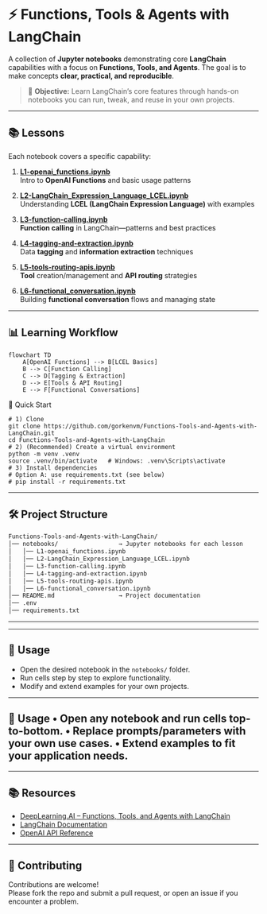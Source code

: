 # ⚡ Functions, Tools & Agents with LangChain

A collection of **Jupyter notebooks** demonstrating core **LangChain** capabilities with a focus on **Functions, Tools, and Agents**. The goal is to make concepts **clear, practical, and reproducible**.

> 🎯 **Objective:** Learn LangChain’s core features through hands-on notebooks you can run, tweak, and reuse in your own projects.

---

## 📚 Lessons

Each notebook covers a specific capability:

1. **[L1-openai_functions.ipynb](./notebooks/L1-openai_functions.ipynb)**  
   Intro to **OpenAI Functions** and basic usage patterns

2. **[L2-LangChain_Expression_Language_LCEL.ipynb](./notebooks/L2-LangChain_Expression_Language_LCEL.ipynb)**  
   Understanding **LCEL (LangChain Expression Language)** with examples

3. **[L3-function-calling.ipynb](./notebooks/L3-function-calling.ipynb)**  
   **Function calling** in LangChain—patterns and best practices

4. **[L4-tagging-and-extraction.ipynb](./notebooks/L4-tagging-and-extraction.ipynb)**  
   Data **tagging** and **information extraction** techniques

5. **[L5-tools-routing-apis.ipynb](./notebooks/L5-tools-routing-apis.ipynb)**  
   **Tool** creation/management and **API routing** strategies

6. **[L6-functional_conversation.ipynb](./notebooks/L6-functional_conversation.ipynb)**  
   Building **functional conversation** flows and managing state

---

## 📊 Learning Workflow

```mermaid
flowchart TD
    A[OpenAI Functions] --> B[LCEL Basics]
    B --> C[Function Calling]
    C --> D[Tagging & Extraction]
    D --> E[Tools & API Routing]
    E --> F[Functional Conversations]
```
🚀 Quick Start
```
# 1) Clone
git clone https://github.com/gorkenvm/Functions-Tools-and-Agents-with-LangChain.git
cd Functions-Tools-and-Agents-with-LangChain
# 2) (Recommended) Create a virtual environment
python -m venv .venv
source .venv/bin/activate   # Windows: .venv\Scripts\activate
# 3) Install dependencies
# Option A: use requirements.txt (see below)
# pip install -r requirements.txt
```

---
## 🛠️ Project Structure

```bash
Functions-Tools-and-Agents-with-LangChain/
│── notebooks/                 → Jupyter notebooks for each lesson
│   │── L1-openai_functions.ipynb
│   │── L2-LangChain_Expression_Language_LCEL.ipynb
│   │── L3-function-calling.ipynb
│   │── L4-tagging-and-extraction.ipynb
│   │── L5-tools-routing-apis.ipynb
│   │── L6-functional_conversation.ipynb
│── README.md                  → Project documentation
│── .env                  
│── requirements.txt

```

---

---

## 📖 Usage

- Open the desired notebook in the `notebooks/` folder.  
- Run cells step by step to explore functionality.  
- Modify and extend examples for your own projects.  

---
📖 Usage
•	Open any notebook and run cells top-to-bottom.
•	Replace prompts/parameters with your own use cases.
•	Extend examples to fit your application needs.
---

---
## 📚 Resources

- [DeepLearning.AI – Functions, Tools, and Agents with LangChain](https://learn.deeplearning.ai/courses/functions-tools-agents-langchain/lesson/4/openai-function-calling-in-langchain)  
- [LangChain Documentation](https://python.langchain.com/)  
- [OpenAI API Reference](https://platform.openai.com/docs/)  
---

## 🤝 Contributing

Contributions are welcome!  
Please fork the repo and submit a pull request, or open an issue if you encounter a problem.

